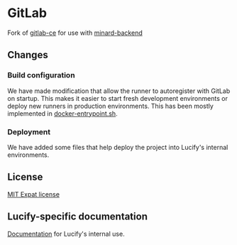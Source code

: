 
# GitLab

Fork of [gitlab-ce](https://github.com/ayufan/gitlab-ci-multi-runner) for
use with [minard-backend](https://github.com/lucified/minard-backend)

## Changes

### Build configuration

We have made modification that allow the runner to
autoregister with GitLab on startup. This makes it
easier to start fresh development environments or deploy new
runners in production environments. This has been mostly implemented
in [docker-entrypoint.sh](docker-entrypoint.sh).

### Deployment

We have added some files that help deploy the project
into Lucify's internal environments.

## License

[MIT Expat license](LICENSE)

## Lucify-specific documentation

[Documentation](lucify-docs.md) for Lucify's internal use.
